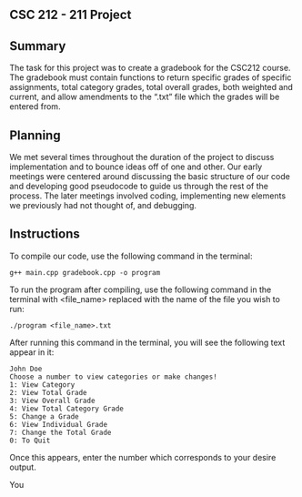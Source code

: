 CSC 212 - 211 Project
---------------------

Summary
---------------------
The task for this project was to create a gradebook for the CSC212 course. The gradebook must contain functions to return specific grades of specific assignments, total category grades, total overall grades, both weighted and current, and allow amendments to the “.txt” file which the grades will be entered from.

Planning
---------------------
We met several times throughout the duration of the project to discuss implementation and to bounce ideas off of one and other. Our early meetings were centered around discussing the basic structure of our code and developing good pseudocode to guide us through the rest of the process. The later meetings involved coding, implementing new elements we previously had not thought of, and debugging.

Instructions
---------------------
To compile our code, use the following command in the terminal:
```
g++ main.cpp gradebook.cpp -o program
```
To run the program after compiling, use the following command in the terminal with <file_name> replaced with the name of the file you wish to run: 
```
./program <file_name>.txt 
```
After running this command in the terminal, you will see the following text appear in it:
```
John Doe
Choose a number to view categories or make changes!
1: View Category
2: View Total Grade
3: View Overall Grade
4: View Total Category Grade
5: Change a Grade
6: View Individual Grade
7: Change the Total Grade
0: To Quit
```
Once this appears, enter the number which corresponds to your desire output.

You 
